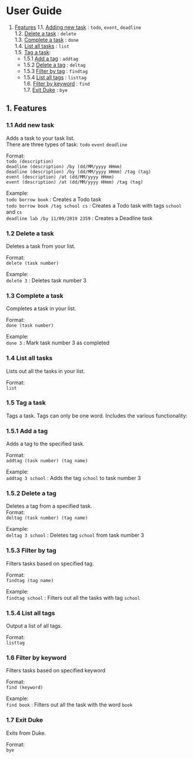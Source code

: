 # User Guide
1. [Features](#1-features)
    1.1. [Adding new task](#11-add-new-task) : `todo`, `event`, `deadline` <br/>
    1.2. [Delete a task](#12-delete-a-task) : `delete` <br/>
    1.3. [Complete a task](#13-complete-a-task) : `done` <br/>
    1.4. [List all tasks](#14-list-all-tasks) : `list` <br/>
    1.5. [Tag a task](#15-tag-a-task): <br/>
    * 1.5.1 [Add a tag](#151-add-a-tag) : `addtag` <br/>
    * 1.5.2 [Delete a tag](#152-delete-a-tag) : `deltag` <br/>
    * 1.5.3 [Filter by tag](#153-filter-by-tag) : `findtag` <br/>
    * 1.5.4 [List all tags](#154-list-all-tags) : `listtag` <br/>
    1.6. [Filter by keyword](#16-filter-by-keyword) : `find` <br/>
    1.7. [Exit Duke](#17-exit-duke) : `bye` <br/>


## 1. Features

### 1.1 Add new task
Adds a task to your task list. <br/>
There are three types of task: `todo` `event` `deadline` <br/>

Format: <br/>
`todo (description)`<br/> 
`deadline (description) /by (dd/MM/yyyy HHmm)`<br/>
`deadline (description) /by (dd/MM/yyyy HHmm) /tag (tag)`<br/>
`event (description) /at (dd/MM/yyyy HHmm)`<br/>
`event (description) /at (dd/MM/yyyy HHmm) /tag (tag)`<br/>

Example: <br/>
`todo borrow book` : Creates a Todo task <br/>
`todo borrow book /tag school cs` : Creates a Todo task with tags `school` and `cs` <br/>
`deadline lab /by 11/09/2019 2359` : Creates a Deadline task <br/>

### 1.2 Delete a task

Deletes a task from your list. <br/>

Format: <br/>
`delete (task number)` <br/>

Example: <br/>
`delete 3` : Deletes task number 3 <br/>

### 1.3 Complete a task
Completes a task in your list. <br/>

Format:<br/>
`done (task number)` <br/>

Example: <br/>
`done 3` : Mark task number 3 as completed <br/>


###  1.4 List all tasks
Lists out all the tasks in your list. <br/>

Format: <br/>
`list` <br/>


### 1.5 Tag a task
Tags a task. Tags can only be one word.
Includes the various functionality: <br/>

### 1.5.1 Add a tag
Adds a tag to the specified task. <br/>

Format: <br/>
 `addtag (task number) (tag name)` <br/>
 
 Example: <br/>
 `addtag 3 school` : Adds the tag `school` to task number 3 <br/>


### 1.5.2 Delete a tag
Deletes a tag from a specified task. <br/>
Format: <br/>
 `deltag (task number) (tag name)` <br/>
 
 Example: <br/>
 `deltag 3 school` : Deletes tag `school` from task number 3 <br/>


### 1.5.3 Filter by tag 
Filters tasks based on specified tag. <br/>

Format: <br/>
`findtag (tag name)` <br/>

Example: <br/>
`findtag school` : Filters out all the tasks with tag `school` <br/>


### 1.5.4 List all tags
Output a list of all tags. <br/>

Format: <br/>
`listtag` <br/>


### 1.6 Filter by keyword
Filters tasks based on specified keyword <br/>

Format: <br/>
`find (keyword)` <br/>

Example: <br/>
`find book` : Filters out all the task with the word `book` <br/>


### 1.7 Exit Duke
Exits from Duke. <br/>

Format: <br/>
`bye`



